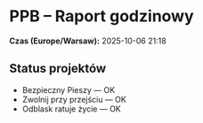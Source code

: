 # PPB – Raport godzinowy
**Czas (Europe/Warsaw):** 2025-10-06 21:18

## Status projektów
- Bezpieczny Pieszy — OK
- Zwolnij przy przejściu — OK
- Odblask ratuje życie — OK

